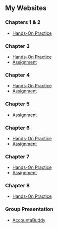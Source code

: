 <h2>My Websites</h2>

<h3>Chapters 1 & 2</h3>
  <ul>
    <li><a href="[ch. 1 & 2 hands on practice.zip](https://github.com/user-attachments/files/17549357/ch.1.2.hands.on.practice.zip)">Hands-On Practice</a></li>
  </ul>
<h3>Chapter 3</h3>
  <ul>
    <li><a href="[chapter 3 hands on practice.zip](https://github.com/user-attachments/files/17549359/chapter.3.hands.on.practice.zip)">Hands-On Practice</a></li>
    <li><a href="[chapter 3 assignment.zip](https://github.com/user-attachments/files/17549530/chapter.3.assignment.zip)">Assignment</a></li>
  </ul>
<h3>Chapter 4</h3>
  <ul>
    <li><a href="[chapter 4 hands on practice.zip](https://github.com/user-attachments/files/17549363/chapter.4.hands.on.practice.zip)">Hands-On Practice</a></li>
    <li><a href="[chapter 4 assignment.zip](https://github.com/user-attachments/files/17549527/chapter.4.assignment.zip)">Assignment</a></li>
  </ul>
<h3>Chapter 5</h3>
  <ul>
    <li><a href="[sitemap.html.pptx](https://github.com/user-attachments/files/17549380/sitemap.html.pptx)">Assignment</a></li>
  </ul>
<h3>Chapter 6</h3>
  <ul>
    <li><a href="[Chapter 6 Hands on Practice.zip](https://github.com/user-attachments/files/17549369/Chapter.6.Hands.on.Practice.zip)">Hands-On Practice</a></li>
    <li><a href="[Ch6Exercise.zip](https://github.com/user-attachments/files/17549526/Ch6Exercise.zip)">Assignment</a></li>
  </ul>
<h3>Chapter 7</h3>
  <ul>
    <li><a href="[Chapter 7 Hands on Practice.zip](https://github.com/user-attachments/files/17549371/Chapter.7.Hands.on.Practice.zip)">Hands-On Practice</a></li>
    <li><a href="[chapter 7 assignment.zip](https://github.com/user-attachments/files/17549528/chapter.7.assignment.zip)">Assignment</a></li>
  </ul>
<h3>Chapter 8</h3>
  <ul>
    <li><a href="[Chapter 8 Hands on Practice.zip](https://github.com/user-attachments/files/17549490/Chapter.8.Hands.on.Practice.zip)">Hands-On Practice</a></li>
  </ul>
<h3>Group Presentation</h3>
  <ul>
    <li><a href="[Web Dev Project Proposal.pptx](https://github.com/user-attachments/files/17549521/Web.Dev.Project.Proposal.pptx)">AccountaBuddy</a></li>
  </ul>
